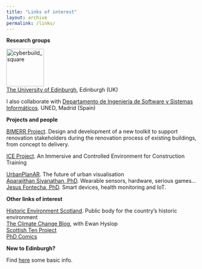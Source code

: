 ```yaml
---
title: "Links of interest"
layout: archive
permalink: /links/
---
```


<strong>Research groups</strong>
<div><a href="https://cyberbuild.eng.ed.ac.uk/"><img class="alignnone wp-image-118" src="https://beyondthepointclouds.files.wordpress.com/2015/11/cyberbuild_square.png?w=300" alt="cyberbuild_square" width="99" height="99" /></a></div>
<a href="http://www.ed.ac.uk" target="_blank" rel="noopener">The University of Edinburgh</a>, Edinburgh (UK)

<span>I also collaborate with</span>
<a href="http://www.issi.uned.es/">Departamento de Ingeniería de Software y Sistemas Informáticos</a>. UNED, Madrid (Spain)</span>

<strong>Projects and people</strong>

<div><a href="http://bimerr.eu/">BIMERR Project</a>. Design and development of a new toolkit to support renovation stakeholders during the renovation process of existing buildings, from concept to delivery.
 </div>

<span><a href="http://ice.hw.ac.uk/">ICE Project</a>. An Immersive and Controlled Environment for Construction Training </span>

<div><a href="http://urbanplanar.com/">UrbanPlanAR</a>. The future of urban visualisation</div>

<div><a href="http://http://apara.iotware.co.uk/">Aparajithan Sivanathan, PhD</a>. Wearable sensors, hardware, serious games... </div>

<div><a href="http://http://http://jesusfontecha.name/">Jesus Fontecha, PhD</a>. Smart devices, health monitoring and IoT.</div>

<strong>Other links of interest</strong>

<div><a href="http://www.historic-scotland.gov.uk/historicenvironmentscotland">Historic Environment Scotland</a>.  Public body for the country’s historic environment </div>

<div><a href="http://climatechangeblog.historic-scotland.gov.uk/home/">The Climate Change Blog</a>, with Ewan Hyslop</div>

<div><a href="http://www.scottishten.org/">Scottish Ten Project</a></div>

<div><a href="http://www.phdcomics.com/comics.php">PhD Comics</a></div>

<strong>New to Edinburgh?</strong>
<div> Find <a title="newbies2018" href="https://beyondthepointclouds.files.wordpress.com/2018/06/newbies2018.pdf">here</a> some basic info.</div>
